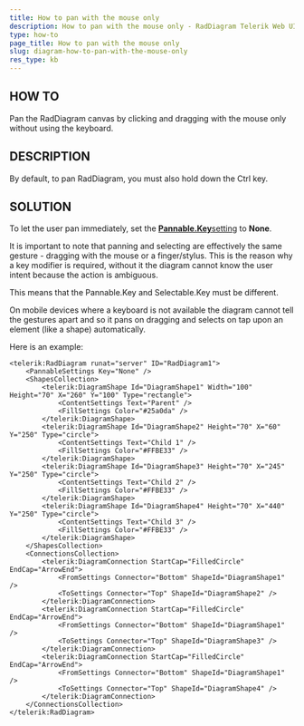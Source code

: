 ```yaml
---
title: How to pan with the mouse only
description: How to pan with the mouse only - RadDiagram Telerik Web UI. Check it now!
type: how-to
page_title: How to pan with the mouse only
slug: diagram-how-to-pan-with-the-mouse-only
res_type: kb
---
```



## HOW TO

Pan the RadDiagram canvas by clicking and dragging with the mouse only without using the keyboard.

## DESCRIPTION

By default, to pan RadDiagram, you must also hold down the Ctrl key.

## SOLUTION

To let the user pan immediately, set the **[Pannable.Key](https://docs.telerik.com/kendo-ui/api/javascript/dataviz/ui/diagram/configuration/pannable#pannable.key)**[setting](https://docs.telerik.com/kendo-ui/api/javascript/dataviz/ui/diagram/configuration/pannable#pannable.key) to **None**.

It is important to note that panning and selecting are effectively the same gesture - dragging with the mouse or a finger/stylus. This is the reason why a key modifier is required, without it the diagram cannot know the user intent because the action is ambiguous.

This means that the Pannable.Key and Selectable.Key must be different.

On mobile devices where a keyboard is not available the diagram cannot tell the gestures apart and so it pans on dragging and selects on tap upon an element (like a shape) automatically.

Here is an example:

````ASP.NET
<telerik:RadDiagram runat="server" ID="RadDiagram1">
    <PannableSettings Key="None" />
    <ShapesCollection>
        <telerik:DiagramShape Id="DiagramShape1" Width="100" Height="70" X="260" Y="100" Type="rectangle">
            <ContentSettings Text="Parent" />
            <FillSettings Color="#25a0da" />
        </telerik:DiagramShape>
        <telerik:DiagramShape Id="DiagramShape2" Height="70" X="60" Y="250" Type="circle">
            <ContentSettings Text="Child 1" />
            <FillSettings Color="#FFBE33" />
        </telerik:DiagramShape>
        <telerik:DiagramShape Id="DiagramShape3" Height="70" X="245" Y="250" Type="circle">
            <ContentSettings Text="Child 2" />
            <FillSettings Color="#FFBE33" />
        </telerik:DiagramShape>
        <telerik:DiagramShape Id="DiagramShape4" Height="70" X="440" Y="250" Type="circle">
            <ContentSettings Text="Child 3" />
            <FillSettings Color="#FFBE33" />
        </telerik:DiagramShape>
    </ShapesCollection>
    <ConnectionsCollection>
        <telerik:DiagramConnection StartCap="FilledCircle" EndCap="ArrowEnd">
            <FromSettings Connector="Bottom" ShapeId="DiagramShape1" />
            <ToSettings Connector="Top" ShapeId="DiagramShape2" />
        </telerik:DiagramConnection>
        <telerik:DiagramConnection StartCap="FilledCircle" EndCap="ArrowEnd">
            <FromSettings Connector="Bottom" ShapeId="DiagramShape1" />
            <ToSettings Connector="Top" ShapeId="DiagramShape3" />
        </telerik:DiagramConnection>
        <telerik:DiagramConnection StartCap="FilledCircle" EndCap="ArrowEnd">
            <FromSettings Connector="Bottom" ShapeId="DiagramShape1" />
            <ToSettings Connector="Top" ShapeId="DiagramShape4" />
        </telerik:DiagramConnection>
    </ConnectionsCollection>
</telerik:RadDiagram>
````

 